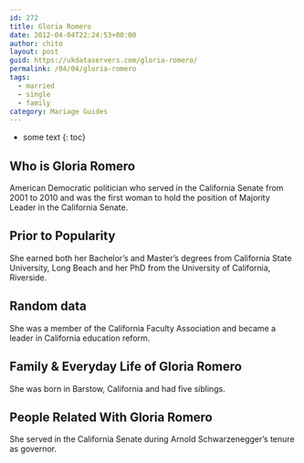 ```yaml
---
id: 272
title: Gloria Romero
date: 2012-04-04T22:24:53+00:00
author: chito
layout: post
guid: https://ukdataservers.com/gloria-romero/
permalink: /04/04/gloria-romero  
tags:
  - married
  - single
  - family
category: Mariage Guides
---
```


* some text
{: toc}


## Who is  Gloria Romero
                  
                  
                  
American Democratic politician who served in the California Senate from 2001 to 2010 and was the first woman to hold the position of Majority Leader in the California Senate.
                  
                
                
                
## Prior to Popularity 
                  
                  
                  
She earned both her Bachelor&#8217;s and Master&#8217;s degrees from California State University, Long Beach and her PhD from the University of California, Riverside.
                  
                
                
                
## Random data 
                  
                  
                  
She was a member of the California Faculty Association and became a leader in California education reform.
                  
                
                
                
## Family & Everyday Life of Gloria Romero
                  
                  
                  
She was born in Barstow, California and had five siblings.
                  
                
                
                
## People Related With  Gloria Romero
                  
                  
                  
She served in the California Senate during Arnold Schwarzenegger&#8217;s tenure as governor.
                  
                
              
            
          
          
          
    
    
  
